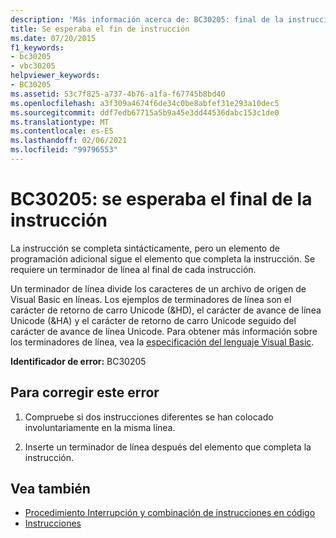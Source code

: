 ```yaml
---
description: 'Más información acerca de: BC30205: final de la instrucción esperada'
title: Se esperaba el fin de instrucción
ms.date: 07/20/2015
f1_keywords:
- bc30205
- vbc30205
helpviewer_keywords:
- BC30205
ms.assetid: 53c7f825-a737-4b76-a1fa-f67745b8bd40
ms.openlocfilehash: a3f309a4674f6de34c0be8abfef31e293a10dec5
ms.sourcegitcommit: ddf7edb67715a5b9a45e3dd44536dabc153c1de0
ms.translationtype: MT
ms.contentlocale: es-ES
ms.lasthandoff: 02/06/2021
ms.locfileid: "99796553"
---
```

# <a name="bc30205-end-of-statement-expected"></a>BC30205: se esperaba el final de la instrucción

La instrucción se completa sintácticamente, pero un elemento de programación adicional sigue el elemento que completa la instrucción. Se requiere un terminador de línea al final de cada instrucción.

 Un terminador de línea divide los caracteres de un archivo de origen de Visual Basic en líneas. Los ejemplos de terminadores de línea son el carácter de retorno de carro Unicode (&HD), el carácter de avance de línea Unicode (&HA) y el carácter de retorno de carro Unicode seguido del carácter de avance de línea Unicode. Para obtener más información sobre los terminadores de línea, vea la [especificación del lenguaje Visual Basic](~/_vblang/spec/lexical-grammar.md#line-terminators).

 **Identificador de error:** BC30205

## <a name="to-correct-this-error"></a>Para corregir este error

1. Compruebe si dos instrucciones diferentes se han colocado involuntariamente en la misma línea.

2. Inserte un terminador de línea después del elemento que completa la instrucción.

## <a name="see-also"></a>Vea también

- [Procedimiento Interrupción y combinación de instrucciones en código](../../programming-guide/program-structure/how-to-break-and-combine-statements-in-code.md)
- [Instrucciones](../../programming-guide/language-features/statements.md)

